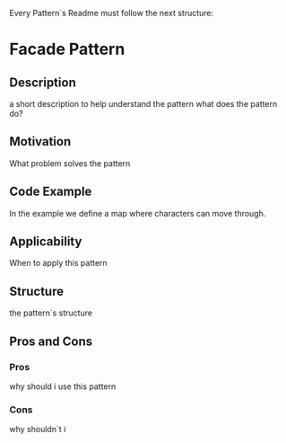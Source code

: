 Every Pattern´s Readme must follow the next structure:

# Facade Pattern

## Description
a short description to help understand the pattern
what does the pattern do?
## Motivation
What problem solves the pattern
## Code Example
In the example we define a map where characters can move through. 
## Applicability
When to apply this pattern
## Structure
the pattern´s structure 
## Pros and Cons

### Pros
why should i use this pattern
### Cons
why shouldn´t i